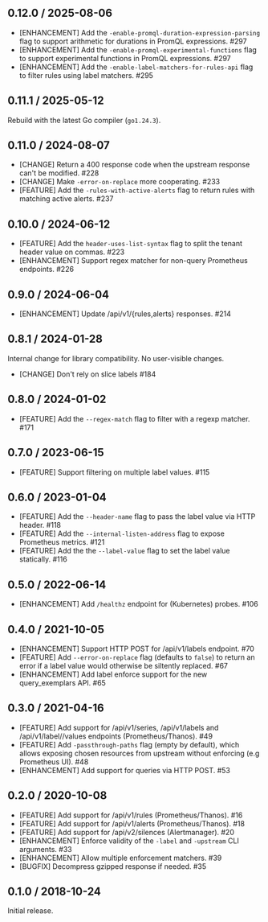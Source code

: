 ## 0.12.0 / 2025-08-06

* [ENHANCEMENT] Add the `-enable-promql-duration-expression-parsing` flag to support arithmetic for durations in PromQL expressions. #297
* [ENHANCEMENT] Add the `-enable-promql-experimental-functions` flag to support experimental functions in PromQL expressions. #297
* [ENHANCEMENT] Add the `-enable-label-matchers-for-rules-api` flag to filter rules using label matchers. #295

## 0.11.1 / 2025-05-12

Rebuild with the latest Go compiler (`go1.24.3`).

## 0.11.0 / 2024-08-07

* [CHANGE] Return a 400 response code when the upstream response can't be modified. #228
* [CHANGE] Make `-error-on-replace` more cooperating. #233
* [FEATURE] Add the `-rules-with-active-alerts` flag to return rules with matching active alerts. #237

## 0.10.0 / 2024-06-12

* [FEATURE] Add the `header-uses-list-syntax` flag to split the tenant header value on commas. #223
* [ENHANCEMENT] Support regex matcher for non-query Prometheus endpoints. #226

## 0.9.0 / 2024-06-04

* [ENHANCEMENT] Update /api/v1/{rules,alerts} responses. #214

## 0.8.1 / 2024-01-28

Internal change for library compatibility. No user-visible changes.

* [CHANGE] Don't rely on slice labels #184

## 0.8.0 / 2024-01-02

* [FEATURE] Add the `--regex-match` flag to filter with a regexp matcher. #171

## 0.7.0 / 2023-06-15

* [FEATURE] Support filtering on multiple label values. #115

## 0.6.0 / 2023-01-04

* [FEATURE] Add the `--header-name` flag to pass the label value via HTTP header. #118
* [FEATURE] Add the `--internal-listen-address` flag to expose Prometheus metrics. #121
* [FEATURE] Add the the `--label-value` flag to set the label value statically. #116

## 0.5.0 / 2022-06-14

* [ENHANCEMENT] Add `/healthz` endpoint for (Kubernetes) probes. #106

## 0.4.0 / 2021-10-05

* [ENHANCEMENT] Support HTTP POST for /api/v1/labels endpoint. #70
* [FEATURE] Add `--error-on-replace` flag (defaults to `false`) to return an error if a label value would otherwise be siltently replaced. #67
* [ENHANCEMENT] Add label enforce support for the new query_exemplars API. #65

## 0.3.0 / 2021-04-16

* [FEATURE] Add support for /api/v1/series, /api/v1/labels and /api/v1/label/<name>/values endpoints (Prometheus/Thanos). #49
* [FEATURE] Add `-passthrough-paths` flag (empty by default), which allows exposing chosen resources from upstream without enforcing (e.g Prometheus UI). #48
* [ENHANCEMENT] Add support for queries via HTTP POST. #53

## 0.2.0 / 2020-10-08

* [FEATURE] Add support for /api/v1/rules (Prometheus/Thanos). #16
* [FEATURE] Add support for /api/v1/alerts (Prometheus/Thanos). #18
* [FEATURE] Add support for /api/v2/silences (Alertmanager). #20
* [ENHANCEMENT] Enforce validity of the `-label` and `-upstream` CLI arguments. #33
* [ENHANCEMENT] Allow multiple enforcement matchers. #39
* [BUGFIX] Decompress gzipped response if needed. #35

## 0.1.0 / 2018-10-24

Initial release.
